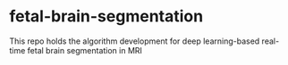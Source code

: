 # fetal-brain-segmentation
This repo holds the algorithm development for deep learning-based real-time fetal brain segmentation in MRI

